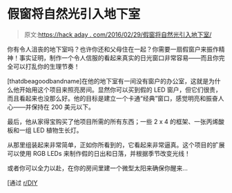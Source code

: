 # 假窗将自然光引入地下室

> 原文:[https://hack aday . com/2016/02/29/假窗将自然光引入地下室/](https://hackaday.com/2016/02/29/fake-window-brings-natural-light-into-basement/)

你有令人沮丧的地下室吗？也许你还和父母住在一起？你需要一扇假窗户来振作精神！事实证明，制作一个令人信服的看起来真实的日光窗口非常容易——而且你完全可以打乱你的生理节奏！

[thatdbeagoodbandname]在他的地下室有一间没有窗户的办公室，这就是为什么他开始用这个项目来照亮房间。显然你可以买到假的 LED 窗户，但它们很贵，而且看起来也没那么好。他的目标是建立一个卡通“经典”窗口，感觉明亮和振奋人心——并保持在 200 美元以下。

最后，他从家得宝购买了他项目所需的所有东西；一些 2 x 4 的框架、一张丙烯酸板和一组 LED 植物生长灯。

从那里组装起来非常简单，正如你所看到的，它看起来非常逼真。这个项目的扩展可以使用 RGB LEDs 来制作假的日出和日落，并根据季节改变光线！

或者你可以全力以赴，在你的房间里建一个微型太阳来确保你醒来…

[通过 [r/DIY](https://www.reddit.com/r/DIY/comments/46so9w/fake_window_in_our_basement_with_led_plant_grow/)